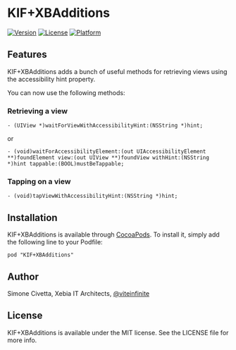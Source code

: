# KIF+XBAdditions

[![Version](https://img.shields.io/cocoapods/v/KIF+XBAdditions.svg?style=flat)](http://cocoadocs.org/docsets/KIF+XBAdditions)
[![License](https://img.shields.io/cocoapods/l/KIF+XBAdditions.svg?style=flat)](http://cocoadocs.org/docsets/KIF+XBAdditions)
[![Platform](https://img.shields.io/cocoapods/p/KIF+XBAdditions.svg?style=flat)](http://cocoadocs.org/docsets/KIF+XBAdditions)

## Features

KIF+XBAdditions adds a bunch of useful methods for retrieving views using the accessibility hint property.

You can now use the following methods:

### Retrieving a view

	- (UIView *)waitForViewWithAccessibilityHint:(NSString *)hint;
or

	- (void)waitForAccessibilityElement:(out UIAccessibilityElement **)foundElement view:(out UIView **)foundView withHint:(NSString *)hint tappable:(BOOL)mustBeTappable;

### Tapping on a view

	- (void)tapViewWithAccessibilityHint:(NSString *)hint;


## Installation

KIF+XBAdditions is available through [CocoaPods](http://cocoapods.org). To install
it, simply add the following line to your Podfile:

    pod "KIF+XBAdditions"

## Author

Simone Civetta, Xebia IT Architects, [@viteinfinite](http://twitter.com/viteinfinite)

## License

KIF+XBAdditions is available under the MIT license. See the LICENSE file for more info.


